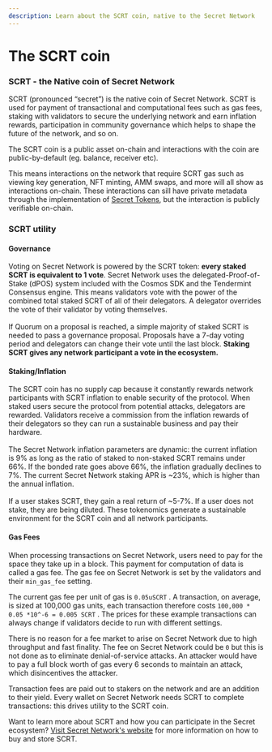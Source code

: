 ```yaml
---
description: Learn about the SCRT coin, native to the Secret Network
---
```


# The SCRT coin

### SCRT - the Native coin of Secret Network

SCRT (pronounced “secret”) is the native coin of Secret Network. SCRT is used for payment of transactional and computational fees such as gas fees, staking with validators to secure the underlying network and earn inflation rewards, participation in community governance which helps to shape the future of the network, and so on.

The SCRT coin is a public asset on-chain and interactions with the coin are public-by-default (eg. balance, receiver etc).

This means interactions on the network that require SCRT gas such as viewing key generation, NFT minting, AMM swaps, and more will all show as interactions on-chain. These interactions can sill have private metadata through the implementation of [Secret Tokens](private-tokens.md), but the interaction is publicly verifiable on-chain.

### SCRT utility

#### Governance

Voting on Secret Network is powered by the SCRT token: **every staked SCRT is equivalent to 1 vote**. Secret Network uses the delegated-Proof-of-Stake (dPOS) system included with the Cosmos SDK and the Tendermint Consensus engine. This means validators vote with the power of the combined total staked SCRT of all of their delegators. A delegator overrides the vote of their validator by voting themselves.\
\
If Quorum on a proposal is reached, a simple majority of staked SCRT is needed to pass a governance proposal. Proposals have a 7-day voting period and delegators can change their vote until the last block. **Staking SCRT gives any network participant a vote in the ecosystem.**&#x20;

#### Staking/Inflation

The SCRT coin has no supply cap because it constantly rewards network participants with SCRT inflation to enable security of the protocol. When staked users secure the protocol from potential attacks, delegators are rewarded. Validators receive a commission from the inflation rewards of their delegators so they can run a sustainable business and pay their hardware.\
\
The Secret Network inflation parameters are dynamic: the current inflation is 9% as long as the ratio of staked to non-staked SCRT remains under 66%. If the bonded rate goes above 66%, the inflation gradually declines to 7%. The current Secret Network staking APR is \~23%, which is higher than the annual inflation.\
\
If a user stakes SCRT, they gain a real return of \~5-7%. If a user does not stake, they are being diluted. These tokenomics  generate a sustainable environment for the SCRT coin and all network participants.

#### Gas Fees

When processing transactions on Secret Network, users need to pay for the space they take up in a block. This payment for computation of data is called a gas fee. The gas fee on Secret Network is set by the validators and their `min_gas_fee` setting.

The current gas fee per unit of gas is `0.05uSCRT` . A transaction, on average, is sized at 100,000 gas units, each transaction therefore costs `100,000 * 0.05 *10^-6 = 0.005 SCRT` . The prices for these example transactions can always change if validators decide to run with different settings.

There is no reason for a fee market to arise on Secret Network due to high throughput and fast finality. The fee on Secret Network could be `0` but this is not done as to eliminate denial-of-service attacks. An attacker would have to pay a full block worth of gas every 6 seconds to maintain an attack, which disincentives the attacker.

Transaction fees are paid out to stakers on the network and are an addition to their yield. Every wallet on Secret Network needs  SCRT to complete transactions: this drives utility to the SCRT coin.

Want to learn more about SCRT and how you can participate in the Secret ecosystem? [Visit Secret Network's website](https://scrt.network/about/get-scrt) for more information on how to buy and store SCRT.&#x20;
